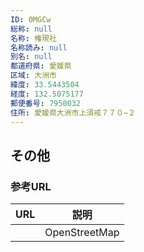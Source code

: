 ```yaml
---
ID: 0MGCw
総称: null
名称: 権現社
名称読み: null
別名: null
都道府県: 愛媛県
区域: 大洲市
緯度: 33.5443504
経度: 132.5075177
郵便番号: 7950032
住所: 愛媛県大洲市上須戒７７０−２
---
```


## その他

### 参考URL

| URL | 説明          |
| --- | ------------- |
|     | OpenStreetMap |
